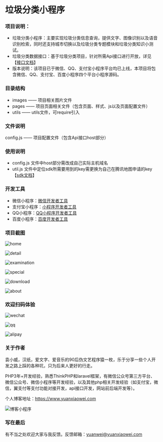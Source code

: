 # 垃圾分类小程序
### 项目说明：
- 垃圾分类小程序：主要实现垃圾分类信息查询，提供文字、图像识别以及语音识别检索，同时还支持城市切换以及垃圾分类专题模块和垃圾分类知识小测试。
- 垃圾分类数据接口：基于垃圾分类项目，针对所需Api接口进行开放，详见【[接口文档](https://www.yuanxiaowei.com/docs)】
- 版本说明：该项目已于微信、QQ、支付宝小程序平台均已上线，本项目将包含微信、QQ、支付宝、百度小程序四个平台小程序源码。
### 目录结构
- images —— 项目相关图片文件
- pages —— 项目页面相关文件（包含页面、样式、js以及页面配置文件）
- utils —— utils文件，可require引入
### 文件说明
config.js —— 项目配置文件（包含Api接口host部分）

### 使用说明
- config.js 文件中host部分需改成自己实际主机域名
- util.js 文件中定位sdk所需要用到的key需更换为自己在腾讯地图申请的key【[sdk文档](https://lbs.qq.com/product/miniapp/jssdk/)】

### 开发工具
- 微信小程序：[微信开发者工具](https://developers.weixin.qq.com/miniprogram/dev/devtools/download.html)
- 支付宝小程序：[小程序开发者工具](https://q.qq.com/wiki/devtool/changelog.html#开发者工具更新日志)
- QQ小程序：[QQ小程序开发者工具](https://q.qq.com/wiki/devtool/changelog.html#开发者工具更新日志)
- 百度小程序：[百度开发者工具](https://smartprogram.baidu.com/docs/introduction/tool/)

### 项目截图
![home](https://github.com/joelingwei/rubbish/blob/master/images/01.png)

![detail](https://github.com/joelingwei/rubbish/blob/master/images/02.png)

![examination](https://github.com/joelingwei/rubbish/blob/master/images/03.jpg)

![special](https://github.com/joelingwei/rubbish/blob/master/images/04.jpg)

![download](https://github.com/joelingwei/rubbish/blob/master/images/05.png)

![about](https://github.com/joelingwei/rubbish/blob/master/images/06.png)

### 欢迎扫码体验
![wechat](https://github.com/joelingwei/rubbish/blob/master/images/wechat.jpg)

![qq](https://github.com/joelingwei/rubbish/blob/master/images/qq.jpg)

![alipay](https://github.com/joelingwei/rubbish/blob/master/images/alipay.jpg)

### 关于作者
袁小威，汉纸，爱文字、爱音乐的90后伪文艺程序猿一枚，乐于分享一些个人开发之路上踩的各种坑，只为后来人更好的行走。 

PHP3年+开发经验，熟悉ThinkPHP和laravel框架，有微信公众号第三方平台、微信公众号、微信小程序等开发经验，以及其他php相关开发经验（如支付宝，微信，翼支付等支付功能对接开发，api接口开发，网站前后端开发等）。

个人博客地址：https://www.yuanxiaowei.com

![博客小程序](https://github.com/joelingwei/rubbish/blob/master/images/wx_rotine.jpg)

### 写在最后
有不当之处欢迎大家与我反馈。反馈邮箱：yuanwei@yuanxiaowei.com
